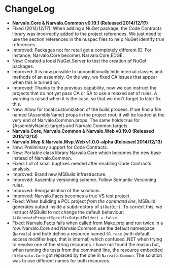 ChangeLog
=========

- **Narvalo.Core & Narvalo.Common v0.19.1 (Released 2014/12/17)**
- Fixed (2014/12/17): When adding a NuGet package, the Code Contracts library 
  was incorrectly added to the project references. We just need to use the 
  section references in the nuspec files to help NuGet identify _true_ references.
- Improved: Packages not for retail get a completely different ID.
  For instance, Narvalo.Core becomes Narvalo.Core.EDGE.
- New: Created a local NuGet.Server to test the creation of NuGet packages.
- Improved: It is now possible to unconditionally hide internal classes and
  methods of an assembly. On the way, we fixed CA issues that appear when this
  is turned on.
- Improved: Thanks to the previous capability, now we can instruct the projects 
  that do not yet pass CA or SA to use a relaxed set of rules. A warning is
  raised when it is the case, so that we don't forget to later fix this.
- New: Allow for local customization of the build process. If we find a file
  named {AssemblyName}.props in the project root, it will be loaded at the very
  end of Narvalo.Common.props. The same holds true for {AssemblyName}.targets 
  and Narvalo.Common.targets.
- **Narvalo.Core, Narvalo.Common & Narvalo.Web v0.19.0 (Released 2014/12/13)**
- **Narvalo.Mvp & Narvalo.Mvp.Web v1.0.0-alpha (Released 2014/12/13)**     
- New: Preliminary support for Code Contracts.
- New: Portable class library Narvalo.Core which becomes the new base instead
  of Narvalo.Common.
- Fixed: Lot of small bugfixes needed after enabling Code Contracts analysis.
- Improved: Brand new MSBuild infrastructure.
- Improved: Assembly versioning scheme. Follow Semantic Versioning rules.
- Improved: Reorganization of the solutions.
- Improved: Narvalo.Facts becomes a true VS test project.
- Fixed: When building a PCL project _from the command line_, MSBuild generates
  output inside a subdirectory of `$(OutDir)`. To correct this, we instruct 
  MSBuild to not change the default behaviour: 
  `$(GenerateProjectSpecificOutputFolder) = false`.
- Fixed: Narvalo.Facts fails when called from Make.proj and run twice in a row.
  Narvalo.Core and Narvalo.Common use the default namespace (`Narvalo`) and
  both define a resource named `SR.resx` (with default access modifier kept,
  that is internal) which confused .NET when trying to resolve one of the string
  resources. I have not found the reason but, when running the tests
  from the command line, the resource embedded in `Narvalo.Core` got replaced
  by the one in `Narvalo.Common`. The solution was to use different names for
  both resources.
